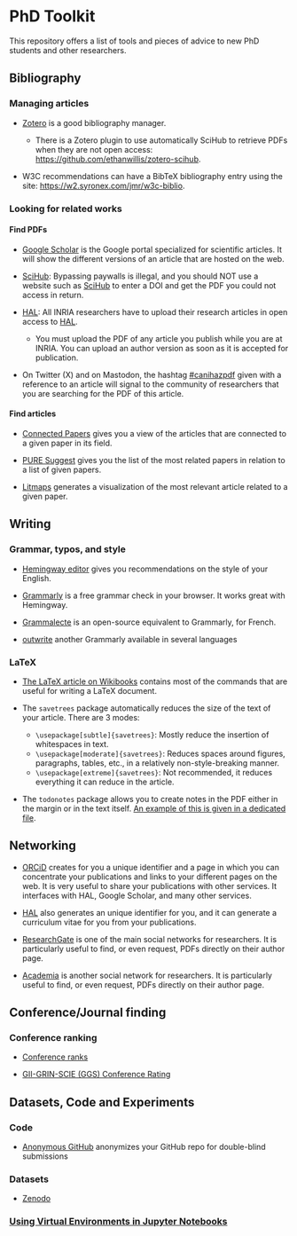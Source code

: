 # PhD Toolkit
This repository offers a list of tools and pieces of advice to new PhD students and other researchers.

## Bibliography

### Managing articles

* [Zotero](https://www.zotero.org/) is a good bibliography manager.
    * There is a Zotero plugin to use automatically SciHub to retrieve PDFs when they are not open access: https://github.com/ethanwillis/zotero-scihub.

* W3C recommendations can have a BibTeX bibliography entry using the site: https://w2.syronex.com/jmr/w3c-biblio.

### Looking for related works

#### Find PDFs

* [Google Scholar](https://scholar.google.com/) is the Google portal specialized for scientific articles. It will show the different versions of an article that are hosted on the web.

* [SciHub](https://sci-hub.se/): Bypassing paywalls is illegal, and you should NOT use a website such as [SciHub](https://sci-hub.se/) to enter a DOI and get the PDF you could not access in return.

* [HAL](https://hal.archives-ouvertes.fr/): All INRIA researchers have to upload their research articles in open access to [HAL](https://hal.archives-ouvertes.fr/).
    * You must upload the PDF of any article you publish while you are at INRIA. You can upload an author version as soon as it is accepted for publication.

* On Twitter (X) and on Mastodon, the hashtag [#canihazpdf](https://twitter.com/hashtag/canihazpdf) given with a reference to an article will signal to the community of researchers that you are searching for the PDF of this article.

#### Find articles

* [Connected Papers](https://www.connectedpapers.com/) gives you a view of the articles that are connected to a given paper in its field.

* [PURE Suggest](https://fabian-beck.github.io/pure-suggest/) gives you the list of the most related papers in relation to a list of given papers.

* [Litmaps](https://www.litmaps.com/) generates a visualization of the most relevant article related to a given paper.

## Writing

### Grammar, typos, and style

* [Hemingway editor](https://hemingwayapp.com/) gives you recommendations on the style of your English.

* [Grammarly](https://app.grammarly.com/) is a free grammar check in your browser. It works great with Hemingway.

* [Grammalecte](https://grammalecte.net/) is an open-source equivalent to Grammarly, for French.

* [outwrite](https://app.outwrite.com/) another Grammarly available in several languages

### LaTeX

* [The LaTeX article on Wikibooks](https://en.wikibooks.org/wiki/LaTeX) contains most of the commands that are useful for writing a LaTeX document.

* The `savetrees` package automatically reduces the size of the text of your article. There are 3 modes:

    * `\usepackage[subtle]{savetrees}`: Mostly reduce the insertion of whitespaces in text.
    * `\usepackage[moderate]{savetrees}`: Reduces spaces around figures, paragraphs, tables, etc., in a relatively non-style-breaking manner.
    * `\usepackage[extreme]{savetrees}`: Not recommended, it reduces everything it can reduce in the article.

* The `todonotes` package allows you to create notes in the PDF either in the margin or in the text itself. [An example of this is given in a dedicated file](latex_todonotes_example.md).

## Networking

* [ORCiD](https://orcid.org/) creates for you a unique identifier and a page in which you can concentrate your publications and links to your different pages on the web. It is very useful to share your publications with other services. It interfaces with HAL, Google Scholar, and many other services.

* [HAL](https://hal.archives-ouvertes.fr/) also generates an unique identifier for you, and it can generate a curriculum vitae for you from your publications.

* [ResearchGate](https://www.researchgate.net/) is one of the main social networks for researchers. It is particularly useful to find, or even request, PDFs directly on their author page.

* [Academia](https://www.academia.edu/) is another social network for researchers. It is particularly useful to find, or even request, PDFs directly on their author page.

## Conference/Journal finding

### Conference ranking

* [Conference ranks](http://www.conferenceranks.com/)

* [GII-GRIN-SCIE (GGS) Conference Rating](https://scie.lcc.uma.es:8443/)

## Datasets, Code and Experiments

### Code

* [Anonymous GitHub](https://anonymous.4open.science/) anonymizes your GitHub repo for double-blind submissions

### Datasets

* [Zenodo](https://zenodo.org/)

### [Using Virtual Environments in Jupyter Notebooks](./python_jupyter_envs.md)
